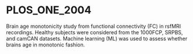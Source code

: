 # PLOS_ONE_2004
Brain age monotonicity study from functional connectivity (FC) in rsfMRI recordings. Healthy subjects were considered from the 1000FCP, SRPBS, and camCAN datasets. Machine learning (ML) was used to assess whether brains age in monotonic fashion. 

